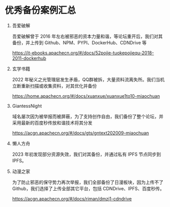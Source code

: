 # 优秀备份案例汇总

1.  吾爱破解
	
	吾爱破解曾于 2016 年左右被邪恶的资本力量和谐，等论坛重开后，我们对其备份，并上传到 Github、NPM、PYPI、DockerHub、CDNDrive 等

	<https://it-ebooks.apachecn.org/#/docs/52pojie-tuokepojiequ-2018-2011-dockerhub>

2.  玄学书籍
	
	2022 年秘义之光管理层发生矛盾，QQ群被拆，大量资料流离失所。我们当机立断重新扫描或收集资料，对其优化并备份
	
	<https://home.apachecn.org/#/docs/xuanxue/xuanxue1to10-miaochuan>
	
3.  GiantessNight
	
	域名屡次因为被举报而被屏蔽，为了支持创作自由，我们备份了整个论坛，并采用最新的百度秒传放和谐技术将其分发
	
	<https://acgn.apachecn.org/#/docs/gts/gntext202009-miaochuan>
	
4.  懒人方舟

	2023 年初发现部分资源失效，我们对其备份，并通过私有 IPFS 节点同步到 IPFS。
	
5.  动漫之家

	为了防止邪恶的保守势力再次举报，我们全部备份了日漫板块，因为上传不了 Github，我们选择了上传全部其它平台，包括 CDNDrive、IPFS、百度秒传。
	
	<https://acgn.apachecn.org/#/docs/riman/dmzj1-cdndrive>
